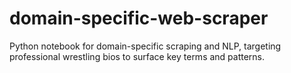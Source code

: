 # domain-specific-web-scraper
Python notebook for domain-specific scraping and NLP, targeting professional wrestling bios to surface key terms and patterns.
